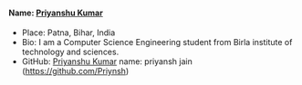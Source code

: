 #### Name: [Priyanshu Kumar](https://github.com/kumarpriyanshu2k2)

- Place: Patna, Bihar, India
- Bio: I am a Computer Science Engineering student from Birla institute of technology and sciences.
- GitHub: [Priyanshu Kumar](https://github.com/kumarpriyanshu2k2)
name: priyansh jain (https://github.com/Priynsh)
